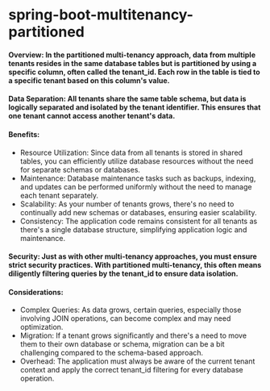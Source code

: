 # spring-boot-multitenancy-partitioned

#### Overview: In the partitioned multi-tenancy approach, data from multiple tenants resides in the same database tables but is partitioned by using a specific column, often called the tenant_id. Each row in the table is tied to a specific tenant based on this column's value.

#### Data Separation: All tenants share the same table schema, but data is logically separated and isolated by the tenant identifier. This ensures that one tenant cannot access another tenant's data.

#### Benefits:
- Resource Utilization: Since data from all tenants is stored in shared tables, you can efficiently utilize database resources without the need for separate schemas or databases.
- Maintenance: Database maintenance tasks such as backups, indexing, and updates can be performed uniformly without the need to manage each tenant separately.
- Scalability: As your number of tenants grows, there's no need to continually add new schemas or databases, ensuring easier scalability.
- Consistency: The application code remains consistent for all tenants as there's a single database structure, simplifying application logic and maintenance.

#### Security: Just as with other multi-tenancy approaches, you must ensure strict security practices. With partitioned multi-tenancy, this often means diligently filtering queries by the tenant_id to ensure data isolation.

#### Considerations:
- Complex Queries: As data grows, certain queries, especially those involving JOIN operations, can become complex and may need optimization.
- Migration: If a tenant grows significantly and there's a need to move them to their own database or schema, migration can be a bit challenging compared to the schema-based approach.
- Overhead: The application must always be aware of the current tenant context and apply the correct tenant_id filtering for every database operation.
